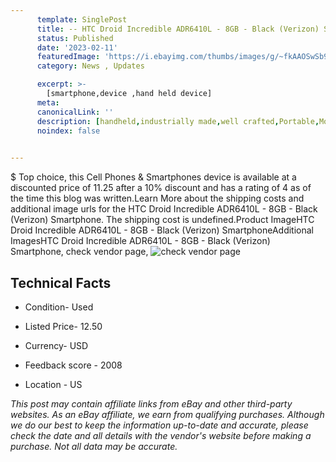 ```yaml
---
      template: SinglePost
      title: -- HTC Droid Incredible ADR6410L - 8GB - Black (Verizon) Smartphone
      status: Published
      date: '2023-02-11'
      featuredImage: 'https://i.ebayimg.com/thumbs/images/g/~fkAAOSwSb9jElde/s-l225.jpg'
      category: News , Updates

      excerpt: >-
        [smartphone,device ,hand held device]
      meta:
      canonicalLink: ''
      description: [handheld,industrially made,well crafted,Portable,Mobile,Compact,Convenient,Lightweight,Maneuverable,Man-portable,Miniature,Carriable,Hand-held,Light,Holdable,Transportable,Mobile device,Pocket-sized,On-the-go,Wireless,Cordless,Compact size,Convenient size, smartphone,device ,hand held device]
      noindex: false

        
---
```

$
    Top choice, this Cell Phones & Smartphones device is available at a discounted price of 11.25 after a 10% discount and has a rating of 4 as of the time this blog was written.Learn More about the shipping costs and additional image urls for the HTC Droid Incredible ADR6410L - 8GB - Black (Verizon) Smartphone. The shipping cost is undefined.Product ImageHTC Droid Incredible ADR6410L - 8GB - Black (Verizon) SmartphoneAdditional ImagesHTC Droid Incredible ADR6410L - 8GB - Black (Verizon) Smartphone, check vendor page, ![check vendor page](https://origin-galleryplus.ebayimg.com/ws/web/185563708429_2_0_1/225x225.jpg,https://origin-galleryplus.ebayimg.com/ws/web/185563708429_3_0_1/225x225.jpg,https://origin-galleryplus.ebayimg.com/ws/web/185563708429_4_0_1/225x225.jpg)
    
    

 ## Technical Facts 



     
      

 - Condition- Used 


      

 - Listed Price- 12.50 


      

 - Currency- USD 


      

 - Feedback score - 2008 


      

 - Location - US 


      
      

 *_This post may contain affiliate links from eBay and other third-party websites. As an eBay affiliate, we earn from qualifying purchases. Although we do our best to keep the information up-to-date and accurate, please check the date and all details with the vendor's website before making a purchase. Not all data may be accurate._*



    
    
    
    
    